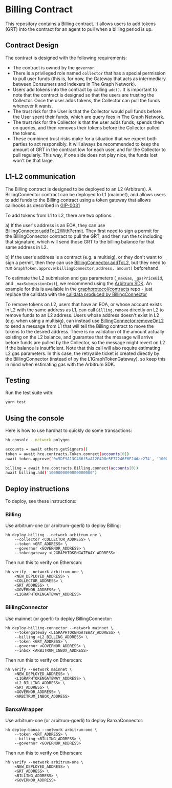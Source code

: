 # Billing Contract

This repository contains a Billing contract. It allows users to add tokens (GRT) into the contract for an agent to pull when a billing period is up.

## Contract Design

The contract is designed with the following requirements:

- The contract is owned by the `governor`.
- There is a privileged role named `collector` that has a special permission to pull user funds (this is, for now, the Gateway that acts as intermediary between Consumers and Indexers in The Graph Network).
- Users add tokens into the contract by calling `add()`. It is important to note that the contract
  is designed so that the users are trusting the Collector. Once the user adds tokens, the Collector can
  pull the funds whenever it wants.
- The trust risk for the User is that the Collector would pull funds before the User spent their funds, which are query fees in The Graph Network.
- The trust risk for the Collector is that the user adds funds, spends them on queries, and then
  removes their tokens before the Collector pulled the tokens.
- These combined trust risks make for a situation that we expect both parties to act responsibly.
  It will always be recommended to keep the amount of GRT in the contract low for each user, and for
  the Collector to pull regularly. This way, if one side does not play nice, the funds lost won't be
  that large.

## L1-L2 communication

The Billing contract is designed to be deployed to an L2 (Arbitrum). A BillingConnector contract can be deployed to L1 (mainnet), and allows users to add funds to the Billing contract using a token gateway that allows callhooks as described in [GIP-0031](https://forum.thegraph.com/t/gip-0031-arbitrum-grt-bridge/3305)

To add tokens from L1 to L2, there are two options:

a) If the user's address is an EOA, they can use [BillingConnector.addToL2WithPermit](./contracts/IBillingConnector.sol#L59-L81). They first need to sign a permit for the BillingConnector contract to pull the GRT, and then run the tx including that signature, which will send those GRT to the billing balance for that same address in L2.

b) If the user's address is a contract (e.g. a multisig), or they don't want to sign a permit, then they can use [BillingConnector.addToL2](./contracts/IBillingConnector.sol#L24-L39), but they need to run `GraphToken.approve(billingConnector.address, amount)` beforehand.

To estimate the L2 submission and gas parameters (`_maxGas`, `_gasPriceBid`, and `_maxSubmissionCost`), we recommend using the [Arbitrum SDK](https://github.com/OffchainLabs/arbitrum-sdk). An example for this is available in the [graphprotocol/contracts](https://github.com/graphprotocol/contracts/blob/pcv/l2-bridge/cli/commands/bridge/to-l2.ts#L63-L94) repo - just replace the calldata with the [calldata produced by BillingConnector](./test/billingConnector.test.ts#L277-L284)

To remove tokens on L2, users that have an EOA, or whose account exists in L2 with the same address as L1, can call `Billing.remove` directly on L2 to remove funds to an L2 address. Users whose address doesn't exist in L2 (e.g. when using a multisig), can instead use [BillingConnector.removeOnL2](./contracts/IBillingConnector.sol#L41-L57) to send a message from L1 that will tell the Billing contract to move the tokens to the desired address. There is no validation of the amount actually existing on the L2 balance, and guarantee that the message will arrive before funds are pulled by the Collector, so the message might revert on L2 if the balance is insufficient. Note that this call will also require estimating L2 gas parameters. In this case, the retryable ticket is created directly by the BillingConnector (instead of by the L1GraphTokenGateway), so keep this in mind when estimating gas with the Arbitrum SDK.

## Testing

Run the test suite with:

```bash
yarn test
```

## Using the console

Here is how to use hardhat to quickly do some transactions:

```bash
hh console --network polygon

accounts = await ethers.getSigners()
token = await hre.contracts.Token.connect(accounts[0])
await token.approve('0x5DE9A13C486f5aA12F4D8e5E77246F6E24dac274', '1000000000000000000000')

billing = await hre.contracts.Billing.connect(accounts[0])
await billing.add('1000000000000000000')
```

## Deploy instructions

To deploy, see these instructions:

### Billing
Use arbitrum-one (or arbitrum-goerli) to deploy Billing:

```
hh deploy-billing --network arbitrum-one \
    --collector <COLLECTOR_ADDRESS> \
    --token <GRT_ADDRESS> \
    --governor <GOVERNOR_ADDRESS> \
    --tokengateway <L2GRAPHTOKENGATEWAY_ADDRESS>
```

Then run this to verify on Etherscan:

```
hh verify --network arbitrum-one \
    <NEW_DEPLOYED_ADDRESS> \
    <COLLECTOR_ADDRESS> \
    <GRT_ADDRESS> \
    <GOVERNOR_ADDRESS> \
    <L2GRAPHTOKENGATEWAY_ADDRESS>
```

### BillingConnector
Use mainnet (or goerli) to deploy BillingConnector:

```
hh deploy-billing-connector --network mainnet \
    --tokengateway <L1GRAPHTOKENGATEWAY_ADDRESS> \
    --billing <L2_BILLING_ADDRESS> \
    --token <GRT_ADDRESS> \
    --governor <GOVERNOR_ADDRESS> \
    --inbox <ARBITRUM_INBOX_ADDRESS>
```

Then run this to verify on Etherscan:

```
hh verify --network mainnet \
    <NEW_DEPLOYED_ADDRESS> \
    <L1GRAPHTOKENGATEWAY_ADDRESS> \
    <L2_BILLING_ADDRESS> \
    <GRT_ADDRESS> \
    <GOVERNOR_ADDRESS> \
    <ARBITRUM_INBOX_ADDRESS>
```

### BanxaWrapper
Use arbitrum-one (or arbitrum-goerli) to deploy BanxaConnector:

```
hh deploy-banxa --network arbitrum-one \
    --token <GRT_ADDRESS> \
    --billing <BILLING_ADDRESS> \
    --governor <GOVERNOR_ADDRESS>
```

Then run this to verify on Etherscan:

```
hh verify --network arbitrum-one \
    <NEW_DEPLOYED_ADDRESS> \
    <GRT_ADDRESS> \
    <BILLING_ADDRESS> \
    <GOVERNOR_ADDRESS>
```
